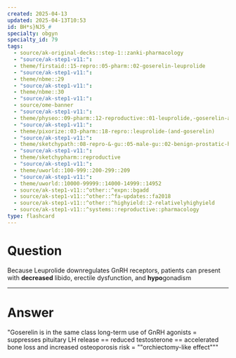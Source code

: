 ```yaml
---
created: 2025-04-13
updated: 2025-04-13T10:53
id: BH*s}NJ5_#
specialty: obgyn
specialty_id: 79
tags:
  - source/ak-original-decks::step-1::zanki-pharmacology
  - "source/ak-step1-v11:": 
  - theme/firstaid::15-repro::05-pharm::02-goserelin-leuprolide
  - "source/ak-step1-v11:": 
  - theme/nbme::29
  - "source/ak-step1-v11:": 
  - theme/nbme::30
  - "source/ak-step1-v11:": 
  - source/ome-banner
  - "source/ak-step1-v11:": 
  - theme/physeo::09-pharm::12-reproductive::01-leuprolide,-goserelin-and-degarelix
  - "source/ak-step1-v11:": 
  - theme/pixorize::03-pharm::18-repro::leuprolide-(and-goserelin)
  - "source/ak-step1-v11:": 
  - theme/sketchypath::08-repro-&-gu::05-male-gu::02-benign-prostatic-hyperplasia-(bph)-&-prostate-cancer
  - "source/ak-step1-v11:": 
  - theme/sketchypharm::reproductive
  - "source/ak-step1-v11:": 
  - theme/uworld::100-999::200-299::209
  - "source/ak-step1-v11:": 
  - theme/uworld::10000-99999::14000-14999::14952
  - source/ak-step1-v11::^other::^expn::bgadd
  - source/ak-step1-v11::^other::^fa-updates::fa2018
  - source/ak-step1-v11::^other::^highyield::2-relativelyhighyield
  - source/ak-step1-v11::^systems::reproductive::pharmacology
type: flashcard
---
```


# Question
Because Leuprolide downregulates GnRH receptors, patients can present with **decreased** libido, erectile dysfunction, and **hypo**gonadism

---

# Answer
"Goserelin is in the same class  long-term use of GnRH agonists = suppresses pituitary LH release == reduced testosterone == accelerated bone loss and increased osteoporosis risk = ""orchiectomy-like effect"""